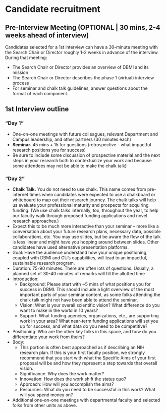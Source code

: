# Candidate recruitment
## Pre-Interview Meeting (OPTIONAL | 30 mins, 2-4 weeks ahead of interview)
Candidates selected for a 1st interview can have a 30-minute meeting with the Search Chair or Director roughly 1-2 weeks in advance of the interview. During that meeting:
-	The Search Chair or Director provides an overview of DBMI and its mission
-	The Search Chair or Director describes the phase 1 (virtual) interview process
  -	For seminar and chalk talk guidelines, answer questions about the format of each component.

## 1st Interview outline
###	“Day 1”
-	One-on-one meetings with future colleagues, relevant Department and Campus leadership, and other partners (30 minutes each)
-	**Seminar.** 45 mins + 15 for questions (retrospective - what impactful research positions you for success)
  -	Be sure to include some discussion of prospective material and the next steps in your research  both to contextualize your work and because some attendees may not be able to make the chalk talk)

###	“Day 2”
-	**Chalk Talk.** You do not need to use chalk. This name comes from pre-internet times when candidates were expected to use a chalkboard or whiteboard to map out their research journey. The chalk talks will help us evaluate your professional maturity and prospects for acquiring funding. (We use chalk talks internally, too, throughout the year, to help our faculty walk through proposed funding applications and novel research approaches.)
  -	Expect this to be much more interactive than your seminar –  more like a conversation about your future research plans, necessary data, possible collaborations, etc. You may use slides, but be aware the flow of the talk is less linear and might have you hopping around between slides. Other candidates have used alternative presentation platforms.
-	Goal: Have the audience understand how your unique positioning, coupled with DBMI and CU’s capabilities, will lead to an impactful, sustainable research program.
-	Duration: 75-90 minutes. There are often lots of questions. Usually, a planned set of 30-40 minutes of remarks will fill the allotted time
  -	Introduction:
    -	Background: Please start with ~5 mins of what positions you for success in DBMI. This should include a light overview of the most important parts of your seminar content, as some folks attending the chalk talk might not have been able to attend the seminar.
    -	Vision: What is your overall scientific vision? What difference do you want to make in the world in 10 years?
    -	Support: What funding agencies, organizations, etc., are supporting work in your area? What near-term funding applications will set you up for success, and what data do you need to be competitive?
  -	Positioning: Who are the other key folks in this space, and how do you differentiate your work from theirs?
  -	Body:
    -	This portion is often best approached as if describing an NIH research plan. If this is your first faculty position, we strongly recommend that you start with what the Specific Aims of your first proposal will be and how they represent a step towards that overall vision.
    -	Significance: Why does the work matter?
    -	Innovation: How does the work shift the status quo?
    -	Approach: How will you accomplish the aims?
    -	Resources: What do you need to be successful in this work? What will you spend money on?
-	Additional one-on-one meetings with departmental faculty and selected folks from other units as above. 
